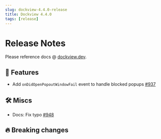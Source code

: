 ```yaml
---
slug: dockview-4.4.0-release
title: Dockview 4.4.0
tags: [release]
---
```


# Release Notes

Please reference docs @ [dockview.dev](https://dockview.dev).

## 🚀 Features

- Add `onDidOpenPopoutWindowFail` event to handle blocked popups [#937](https://github.com/mathuo/dockview/pull/937)

## 🛠 Miscs

- Docs: Fix typo [#948](https://github.com/mathuo/dockview/pull/948)

## 🔥 Breaking changes

